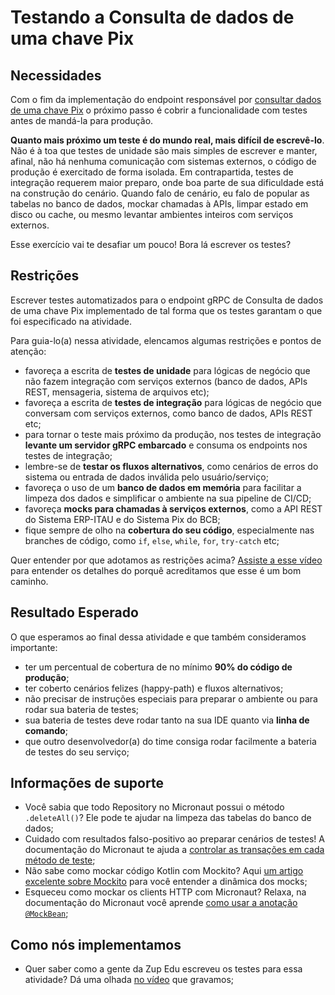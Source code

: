 # Testando a Consulta de dados de uma chave Pix

## Necessidades

Com o fim da implementação do endpoint responsável por [consultar dados de uma chave Pix](020-consultando-os-dados-de-uma-chave-pix.md) o próximo passo é cobrir a funcionalidade com testes antes de mandá-la para produção.

**Quanto mais próximo um teste é do mundo real, mais difícil de escrevê-lo**. Não é à toa que testes de unidade são mais simples de escrever e manter, afinal, não há nenhuma comunicação com sistemas externos, o código de produção é exercitado de forma isolada. Em contrapartida, testes de integração requerem maior preparo, onde boa parte de sua dificuldade está na construção do cenário. Quando falo de cenário, eu falo de popular as tabelas no banco de dados, mockar chamadas à APIs, limpar estado em disco ou cache, ou mesmo levantar ambientes inteiros com serviços externos.

Esse exercício vai te desafiar um pouco! Bora lá escrever os testes?
   
## Restrições

Escrever testes automatizados para o endpoint gRPC de Consulta de dados de uma chave Pix implementado de tal forma que os testes garantam o que foi especificado na atividade.

Para guia-lo(a) nessa atividade, elencamos algumas restrições e pontos de atenção:

- favoreça a escrita de **testes de unidade** para lógicas de negócio que não fazem integração com serviços externos (banco de dados, APIs REST, mensageria, sistema de arquivos etc);
- favoreça a escrita de **testes de integração** para lógicas de negócio que conversam com serviços externos, como banco de dados, APIs REST etc;
- para tornar o teste mais próximo da produção, nos testes de integração **levante um servidor gRPC embarcado** e consuma os endpoints nos testes de integração;
- lembre-se de **testar os fluxos alternativos**, como cenários de erros do sistema ou entrada de dados inválida pelo usuário/serviço;
- favoreça o uso de um **banco de dados em memória** para facilitar a limpeza dos dados e simplificar o ambiente na sua pipeline de CI/CD;
- favoreça **mocks para chamadas à serviços externos**, como a API REST do Sistema ERP-ITAU e do Sistema Pix do BCB;
- fique sempre de olho na **cobertura do seu código**, especialmente nas branches de código, como `if`, `else`, `while`, `for`, `try-catch` etc;

Quer entender por que adotamos as restrições acima? [Assiste a esse vídeo](https://www.youtube.com/watch?v=IMvjNpG6320) para entender os detalhes do porquê acreditamos que esse é um bom caminho.

## Resultado Esperado

O que esperamos ao final dessa atividade e que também consideramos importante:

- ter um percentual de cobertura de no mínimo **90% do código de produção**;
- ter coberto cenários felizes (happy-path) e fluxos alternativos;
- não precisar de instruções especiais para preparar o ambiente ou para rodar sua bateria de testes;
- sua bateria de testes deve rodar tanto na sua IDE quanto via **linha de comando**;
- que outro desenvolvedor(a) do time consiga rodar facilmente a bateria de testes do seu serviço;

## Informações de suporte

- Você sabia que todo Repository no Micronaut possui o método `.deleteAll()`? Ele pode te ajudar na limpeza das tabelas do banco de dados;
- Cuidado com resultados falso-positivo ao preparar cenários de testes! A documentação do Micronaut te ajuda a [controlar as transações em cada método de teste](https://micronaut-projects.github.io/micronaut-test/latest/guide/#_transaction_semantics);
- Não sabe como mockar código Kotlin com Mockito? Aqui [um artigo excelente sobre Mockito](https://www.baeldung.com/kotlin/mockito) para você entender a dinâmica dos mocks;
- Esqueceu como mockar os clients HTTP com Micronaut? Relaxa, na documentação do Micronaut você aprende [como usar a anotação `@MockBean`](https://micronaut-projects.github.io/micronaut-test/latest/guide/#_using_mockito_mocks);

## Como nós implementamos

- Quer saber como a gente da Zup Edu escreveu os testes para essa atividade? Dá uma olhada [no vídeo](https://www.youtube.com/watch?v=i3OUPUaQefA) que gravamos;

